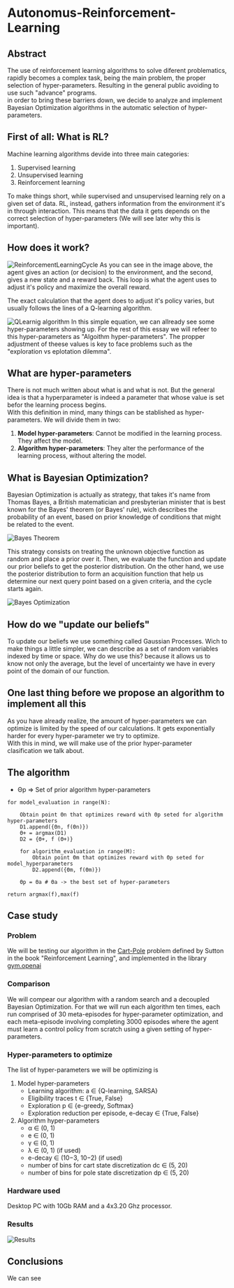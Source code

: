 # Autonomus-Reinforcement-Learning
## Abstract
The use of reinforcement learning algorithms to solve diferent problematics, rapidly becomes a complex task, being the main problem, the proper selection of hyper-parameters. Resulting in the general public avoiding to use such "advance" programs.
<br>
in order to bring these barriers down, we decide to analyze and implement Bayesian Optimization algorithms in the automatic selection of hyper-parameters.
<br>
## First of all: What is RL?
Machine learning algorithms devide into three main categories:
1. Supervised learning
2. Unsupervised learning
3. Reinforcement learning

To make things short, while supervised and unsupervised learning rely on a given set of data. RL, instead, gathers information from the environment it's in through interaction. This means that the data it gets depends on the correct selection of hyper-parameters (We will see later why this is important).

## How does it work?

![ReinforcementLearningCycle](Imagenes/RLCycle.jpg)
As you can see in the image above, the agent gives an action (or decision) to the environment, and the second, gives a new state and a reward back. This loop is what the agent uses to adjust it's policy and maximize the overall reward.

The exact calculation that the agent does to adjust it's policy varies, but usually follows the lines of a Q-learning algorithm.

![QLearnig algorithm](Imagenes/QLearningAlgorithm.gif)
In this simple equation, we can allready see some hyper-parameters showing up. For the rest of this essay we will refeer to this hyper-parameters as "Algoithm hyper-parameters". The propper adjustment of theese values is key to face problems such as the "exploration vs eplotation dilemma".

## What are hyper-parameters
There is not much written about what is and what is not. But the general idea is that a hyperparameter is indeed a parameter that whose value is set befor the learning process begins.<br>
With this definition in mind, many things can be stablished as hyper-parameters. We will divide them in two:
1. <b>Model hyper-parameters</b>: Cannot be modified in the learning process. They affect the model.
2. <b>Algorithm hyper-parameters</b>: They alter the performance of the learning process, without altering the model.


## What is Bayesian Optimization?
Bayesian Optimization is actually as strategy, that takes it's name from Thomas Bayes, a British matematician and presbyterian minister that is best known for the Bayes' theorem (or Bayes' rule), wich describes the probability of an event, based on prior knowledge of conditions that might be related to the event.

![Bayes Theorem](Imagenes/BayesTheorem.svg)

This strategy consists on treating the unknown objective function as random and place a prior over it. Then, we evaluate the function and update our prior beliefs to get the posterior distribution. On the other hand, we use the posterior distribution to form an acquisition function that help us determine our next query point based on a given criteria, and the cycle starts again.

![Bayes Optimization](Imagenes/BayesOptimization.png)

## How do we "update our beliefs"
To update our beliefs we use something called Gaussian Processes. Wich to make things a little simpler, we can describe as a set of random variables indexed by time or space. Why do we use this? because it allows us to know not only the average, but the level of uncertainty we have in every point of the domain of our function.

## One last thing before we propose an algorithm to implement all this
As you have already realize, the amount of hyper-parameters we can optimize is limited by the speed of our calculations. It gets exponentially harder for every hyper-parameter we try to optimize.<br>
With this in mind, we will make use of the prior hyper-parameter clasification we talk about.

## The algorithm
* Θp => Set of prior algorithm hyper-parameters
```
for model_evaluation in range(N):

    Obtain point Θn that optimizes reward with Θp seted for algorithm hyper-parameters
    D1.append({Θn, f(Θn)})
    Θ+ = argmax(D1)
    D2 = {Θ+, f (Θ+)}

    for algorithm_evaluation in range(M):
        Obtain point Θm that optimizes reward with Θp seted for model_hyperparameters
        D2.append({Θm, f(Θm)})    

    Θp = Θa # Θa -> the best set of hyper-parameters

return argmax(f),max(f)
```

## Case study
### Problem
We will be testing our algorithm in the [Cart-Pole](https://gym.openai.com/envs/CartPole-v1/) problem defined by Sutton in the book "Reinforcement Learning", and implemented in the library [gym.openai](http://gym.openai.com/)

### Comparison
We will compear our algorithm with a random search and a
decoupled Bayesian Optimization. For that we will run each algorithm ten times, each run comprised of 30 meta-episodes for hyper-parameter optimization, and each meta-episode involving completing 3000 episodes where the agent must learn a control policy from scratch using a given setting of hyper-parameters.

### Hyper-parameters to optimize
The list of hyper-parameters we will be optimizing is
1. Model hyper-parameters
    * Learning algorithm: a ∈ {Q-learning, SARSA}
    * Eligibility traces t ∈ {True, False}
    * Exploration p ∈ {e-greedy, Softmax}
    * Exploration reduction per episode, e-decay ∈ {True, False}
2. Algorithm hyper-parameters
    * α ∈ (0, 1)
    * e ∈ (0, 1)
    * γ ∈ (0, 1)
    * λ ∈ (0, 1) (if used)
    * e-decay ∈ (10−3, 10−2) (if used)
    * number of bins for cart state discretization dc ∈ (5, 20)
    * number of bins for pole state discretization dp ∈ (5, 20)

 ### Hardware used
 Desktop PC with 10Gb RAM and a 4x3.20 Ghz processor.

 ### Results
 ![Results](Imagenes/Results.png)

 ## Conclusions
 We can see